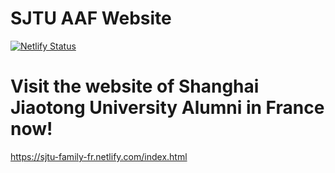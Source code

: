 # SJTU AAF Website

[![Netlify Status](https://api.netlify.com/api/v1/badges/e5df769e-14b2-4fce-ae58-d8cb333f9473/deploy-status)](https://app.netlify.com/sites/sjtu-family-fr/deploys)

# Visit the website of Shanghai Jiaotong University Alumni in France now!
https://sjtu-family-fr.netlify.com/index.html
